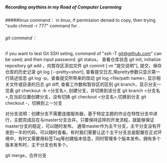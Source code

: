 ##### Recording anythins in my Road of Computer Learnning 
#####linux command：
  in linux, if permission denied to copy, then trying "sudo chmod -r 777" command for <target directory>.
  
######  git command：
  if you want to test Git SSH seting, command of "ssh -T git@github.com" can be used; and then input password.
  git status， 查看仓库状态
  git init, initialize repository
  git add <filename>，向暂存区添加文件
  git commit [-m "提交说明"], 提交，保存仓库的历史记录
  git log [--pretty=short], 查看提交日志,带pretty参数只显示第一行简述信息
  git log -p，查看提交所带来的改动
  git log <file/path name>, 显示相关文件或目录的日志
  git diff, 查看工作数和暂存区的区别
  git branch，显示分支一览表
  git checkout -b <分支名>, 创建分支，并切换到该分支
  git branch <分支名>,在当前位置创建分支，没有切换
  git checkout <分支名>,切换到分支 
  git checkout -，切换到上一分支
  
  对分支说明：创建分支不需要连接服务器，基于特定主题的作业在特性分支中进行，主题完成后在与master分支合并。只要保持这样的开发流程，就能够保证master分支的稳定，可以随时发布。
  通常master作为主干分支，主干分支没有开发到一半的代码，可以随时查看。有时我们需要让这个主干分支总是配置在正式环境中，有时又需要用标签Tag等创建版本信息，同时管理多个版本发布。拥有多个版本发布时，主干分支也有多个。
  
  git merge，合并分支
  
